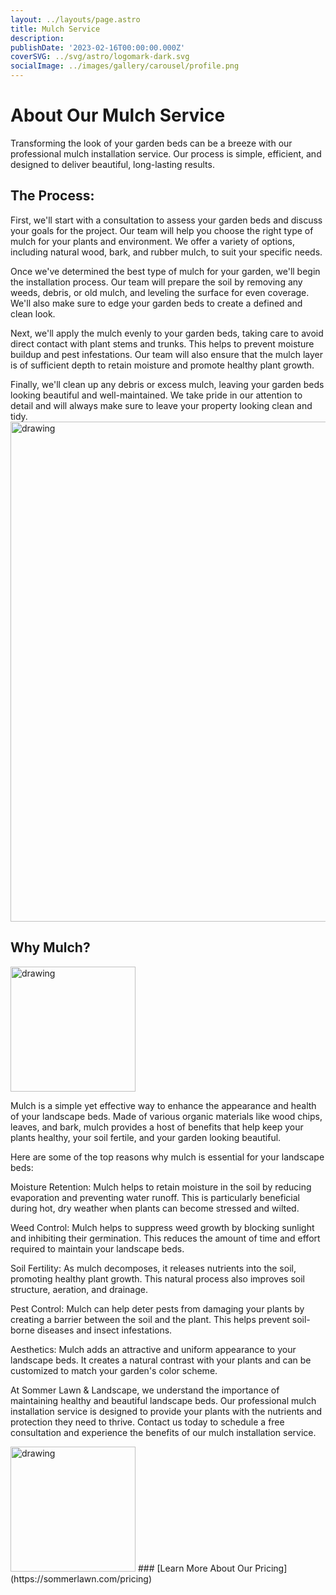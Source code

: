 ```yaml
---
layout: ../layouts/page.astro
title: Mulch Service
description:
publishDate: '2023-02-16T00:00:00.000Z'
coverSVG: ../svg/astro/logomark-dark.svg
socialImage: ../images/gallery/carousel/profile.png
---
```

# About Our Mulch Service
Transforming the look of your garden beds can be a breeze with our professional mulch installation service. Our process is simple, efficient, and designed to deliver beautiful, long-lasting results.

## The Process:

First, we'll start with a consultation to assess your garden beds and discuss your goals for the project. Our team will help you choose the right type of mulch for your plants and environment. We offer a variety of options, including natural wood, bark, and rubber mulch, to suit your specific needs.

Once we've determined the best type of mulch for your garden, we'll begin the installation process. Our team will prepare the soil by removing any weeds, debris, or old mulch, and leveling the surface for even coverage. We'll also make sure to edge your garden beds to create a defined and clean look.

Next, we'll apply the mulch evenly to your garden beds, taking care to avoid direct contact with plant stems and trunks. This helps to prevent moisture buildup and pest infestations. Our team will also ensure that the mulch layer is of sufficient depth to retain moisture and promote healthy plant growth.

Finally, we'll clean up any debris or excess mulch, leaving your garden beds looking beautiful and well-maintained. We take pride in our attention to detail and will always make sure to leave your property looking clean and tidy.
<br>
<img src="https://cdn.pixabay.com/photo/2012/12/19/18/12/mulch-70901_1280.jpg" alt="drawing" width="800"/>

## Why Mulch?
<img src="https://cdn.pixabay.com/photo/2017/10/02/04/00/fence-2807821_1280.jpg" alt="drawing" width="200"/>

Mulch is a simple yet effective way to enhance the appearance and health of your landscape beds. Made of various organic materials like wood chips, leaves, and bark, mulch provides a host of benefits that help keep your plants healthy, your soil fertile, and your garden looking beautiful.

Here are some of the top reasons why mulch is essential for your landscape beds:

Moisture Retention: Mulch helps to retain moisture in the soil by reducing evaporation and preventing water runoff. This is particularly beneficial during hot, dry weather when plants can become stressed and wilted.

Weed Control: Mulch helps to suppress weed growth by blocking sunlight and inhibiting their germination. This reduces the amount of time and effort required to maintain your landscape beds.

Soil Fertility: As mulch decomposes, it releases nutrients into the soil, promoting healthy plant growth. This natural process also improves soil structure, aeration, and drainage.

Pest Control: Mulch can help deter pests from damaging your plants by creating a barrier between the soil and the plant. This helps prevent soil-borne diseases and insect infestations.

Aesthetics: Mulch adds an attractive and uniform appearance to your landscape beds. It creates a natural contrast with your plants and can be customized to match your garden's color scheme.

At Sommer Lawn & Landscape, we understand the importance of maintaining healthy and beautiful landscape beds. Our professional mulch installation service is designed to provide your plants with the nutrients and protection they need to thrive. Contact us today to schedule a free consultation and experience the benefits of our mulch installation service.

<img src="https://cdn.pixabay.com/photo/2015/12/20/00/51/mulch-1100555_1280.jpg" alt="drawing" width="200"/>
### [Learn More About Our Pricing](https://sommerlawn.com/pricing)